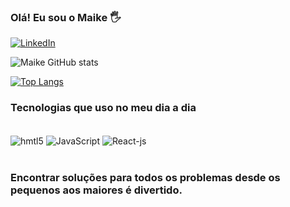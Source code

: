 
### Olá! Eu sou o Maike 🖐️

[![LinkedIn](https://img.shields.io/badge/LinkedIn-0077B5?style=for-the-badge&logo=linkedin&logoColor=white)](https://www.linkedin.com/in/maike-souza-2b3b23128/)

![Maike GitHub stats](https://github-readme-stats.vercel.app/api?username=Maike-de-souza&show_icons=true&theme=radical)

[![Top Langs](https://github-readme-stats.vercel.app/api/top-langs/?username=Maike-de-souza&layout=compact)](https://github.com/Maike-de-souza/github-readme-stats)

### Tecnologias que uso no meu dia a dia

<div style="display: inline_block"><br/>

<img align="center" alt="hmtl5" src="https://img.shields.io/badge/HTML5-E34F26?style=for-the-badge&logo=html5&logoColor=white"/>
<img align="center" alt="JavaScript" src="https://img.shields.io/badge/JavaScript-F7DF1E?style=for-the-badge&logo=javascript&logoColor=black"/>
<img align="center" alt="React-js" src="https://reactjs.org/logo-og.png" alt="react logo" style={{ width: '400px', }}/>



</div><br/>

### Encontrar soluções para todos os problemas desde os pequenos aos maiores é divertido.
